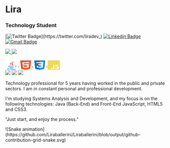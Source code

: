 # Lira

### Technology Student

[![Twitter Badge](https://img.shields.io/badge/-@liradev_-6633cc?style=flat-square&labelColor=6633cc&logo=twitter&logoColor=white&link=https://twitter.com/liradev_)](https://twitter.com/liradev_) [![Linkedin Badge](https://img.shields.io/badge/-CleversonLira-6633cc?style=flat-square&logo=Linkedin&logoColor=white&link=https://www.linkedin.com/in/cleversonlira//)](https://www.linkedin.com/in/cleversonlira/) [![Gmail Badge](https://img.shields.io/badge/-cleverson_lira@outlook.com-6633cc?style=flat-square&logo=Gmail&logoColor=white&link=mailto:cleverson_lira@outlook.com)](mailto:cleverson_lira@outlook.com)

 <div>
  <a href="https://github.com/cleversonlira">
  <img height="180em" src="https://github-readme-stats.vercel.app/api?username=cleversonlira&show_icons=true&theme=dark&include_all_commits=true&count_private=true"/>
  <img height="180em" src="https://github-readme-stats.vercel.app/api/top-langs/?username=cleversonlira&layout=compact&langs_count=16&theme=dark"/>
</div>
<div style="display: inline_block"><br>
  <img align="center" alt="Lira-Java" height="30" width="40" src="https://raw.githubusercontent.com/devicons/devicon/master/icons/java/java-original.svg">
  <img align="center" alt="Lira-HTML" height="30" width="40" src="https://raw.githubusercontent.com/devicons/devicon/master/icons/html5/html5-original.svg">
  <img align="center" alt="Lira-CSS" height="30" width="40" src="https://raw.githubusercontent.com/devicons/devicon/master/icons/css3/css3-original.svg">
  <img align="center" alt="Lira-Js" height="30" width="40" src="https://raw.githubusercontent.com/devicons/devicon/master/icons/javascript/javascript-plain.svg">
</div>
<div> 
  <a href="https://instagram.com/cs_lira" target="_blank"><img src="https://img.shields.io/badge/-Instagram-%23E4405F?style=for-the-badge&logo=instagram&logoColor=white" target="_blank"></a>
  <a href = "mailto:cleverson_lira@outlook.com"><img src="https://img.shields.io/badge/-Outlook-%23333?style=for-the-badge&logo=outlook&logoColor=white" target="_blank"></a>
  <a href="https://www.linkedin.com/in/cleversonlira" target="_blank"><img src="https://img.shields.io/badge/-LinkedIn-%230077B5?style=for-the-badge&logo=linkedin&logoColor=white" target="_blank"></a> 
 </div>
 
Technology professional for 5 years having worked in the public and private sectors. I am in constant personal and professional development.

I'm studying Systems Analysis and Development, and my focus is on the following technologies: Java (Back-End) and Front-End JavaScript, HTML5 and CSS3.

"Just start, and enjoy the process." 

<div>
![Snake animation](https://github.com/Liraballerini/Liraballerini/blob/output/github-contribution-grid-snake.svg)
</div>
